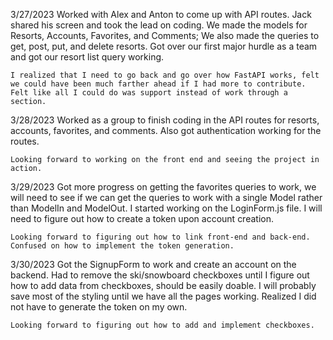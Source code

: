 3/27/2023
    Worked with Alex and Anton to come up with API routes. Jack shared his screen and took the lead on coding. We made the models for Resorts, Accounts, Favorites, and Comments; We also made the queries to get, post, put, and delete resorts. Got over our first major hurdle as a team and got our resort list query working.

    I realized that I need to go back and go over how FastAPI works, felt we could have been much farther ahead if I had more to contribute. Felt like all I could do was support instead of work through a section.

3/28/2023
    Worked as a group to finish coding in the API routes for resorts, accounts, favorites, and comments. Also got authentication working for the routes.

    Looking forward to working on the front end and seeing the project in action.

3/29/2023
    Got more progress on getting the favorites queries to work, we will need to see if we can get the queries to work with a single Model rather than ModelIn and ModelOut. I started working on the LoginForm.js file. I will need to figure out how to create a token upon account creation.

    Looking forward to figuring out how to link front-end and back-end. Confused on how to implement the token generation.

3/30/2023
    Got the SignupForm to work and create an account on the backend. Had to remove the ski/snowboard checkboxes until I figure out how to add data from checkboxes, should be easily doable. I will probably save most of the styling until we have all the pages working. Realized I did not have to generate the token on my own.

    Looking forward to figuring out how to add and implement checkboxes.
